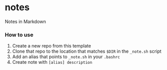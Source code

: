 # notes
Notes in Markdown

### How to use
1. Create a new repo from this template
2. Clone that repo to the location that matches `$DIR` in the `_note.sh` script
3. Add an alias that points to `_note.sh` in your `.bashrc`
4. Create note with `[alias] description` 
